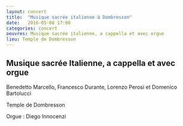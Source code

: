 ```yaml
---
layout: concert
title:  "Musique sacrée italienne à Dombresson"
date:   2016-05-08 17:00
categories: concert
oeuvres: Musique sacrée italienne, a cappella et avec orgue
lieu: Temple de Dombresson
---
```


## Musique sacrée Italienne, a cappella et avec orgue

Benedetto Marcello, Francesco Durante, Lorenzo Perosi et Domenico Bartolucci

Temple de Dombresson

Orgue : Diego Innocenzi
